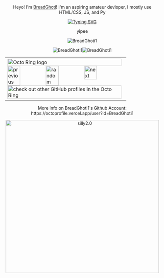<p align="center">
Heyo! I'm <a href=mailto:breadghoti@gmail.com>BreadGhoti</a>!
I'm an aspiring amateur devloper, I mostly use HTML/CSS, JS, and Py<br>
</p>
<div align="center">
<a href="https://git.io/typing-svg"><img src="https://readme-typing-svg.demolab.com?font=Roboto+Mono&size=30&pause=1000&color=FFFFFF&center=true&vCenter=true&multiline=true&random=false&width=435&lines=Never;Gonna;Give;You;Up;Never;Gonna;Let;You;Down;Never;Gonna;Run;Around;And;Desert;You;+;+;+;+;+;Wow+you+acctually+waited+through+all+that;I+call+that+dedication!" alt="Typing SVG" /></a>
</div>
<p align="center">
yipee  
</p>

<p align="center">
<a href="https://github.com/BreadGhoti1/DesktopOnCodespaces"></a>
</p>

<p align="center">
    <img src="https://github-profile-trophy.vercel.app/?username=BreadGhoti1&theme=discord" alt="BreadGhoti1" />   
          </p> 


<p align="center"><img src="https://github-readme-stats.vercel.app/api?username=BreadGhoti1&show_icons=true&theme=dark&locale=en" alt="BreadGhoti1" /><img  src="https://github-readme-stats.vercel.app/api/top-langs?username=BreadGhoti1&show_icons=true&theme=dark&locale=en&langs_count=10&layout=compact" alt="BreadGhoti1" /></p>

<div align="center">
<table><tbody><tr><td><a href="https://octo-ring.com/"><img src="https://octo-ring.com/static/img/widget/top.png" width="99%" alt="Octo Ring logo" align="top"></a><br><a href="https://octo-ring.com/p/BreadGhoti1/prev"><img src="https://octo-ring.com/static/img/widget/prev.png" width="33%" alt="previous" align="top" title="previous profile"></a><a href="https://octo-ring.com/p/BreadGhoti1/random"><img src="https://octo-ring.com/static/img/widget/random.png" width="33%" alt="random" align="top" title="random profile"></a><a href="https://octo-ring.com/p/BreadGhoti1/next"><img src="https://octo-ring.com/static/img/widget/next.png" width="33%" alt="next" align="top" title="next profile"></a><br><a href="https://octo-ring.com/"><img src="https://octo-ring.com/static/img/widget/bottom.png" width="99%" alt="check out other GitHub profiles in the Octo Ring" align="top"></a></td></tr></tbody></table>
</div>

<p align="center">
More Info on BreadGhoti1's Github Account: https://octoprofile.vercel.app/user?id=BreadGhoti1
</p>

<div align="center">
<img src="https://github.com/BreadGhoti1/silly/blob/main/download.gif" alt="silly2.0" title="Silly" width="500"/>
</div>
